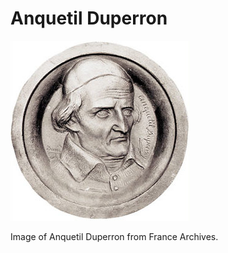 # Anquetil Duperron

![Anquetil Duperron image](./anquetil-duperron.png)

Image of Anquetil Duperron from France Archives.
